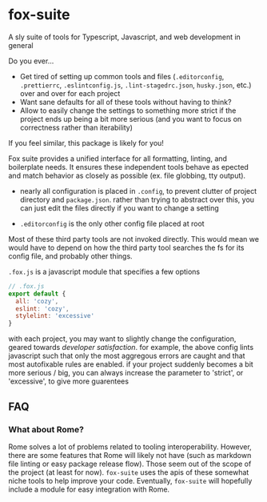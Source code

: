 # fox-suite

A sly suite of tools for Typescript, Javascript, and web development in general

Do you ever...

- Get tired of setting up common tools and files (`.editorconfig`, `.prettierrc`, `.eslintconfig.js`, `.lint-stagedrc.json`, `husky.json`, etc.) over and over for each project
- Want sane defaults for all of these tools without having to think?
- Allow to easily change the settings to something more strict if the project ends up being a bit more serious (and you want to focus on correctness rather than iterability)

If you feel similar, this package is likely for you!

Fox suite provides a unified interface for all formatting, linting, and boilerplate needs. It ensures these independent tools behave as epected and match behavior as closely as possible (ex. file globbing, tty output).

- nearly all configuration is placed in `.config`, to prevent clutter of project directory and `package.json`. rather than trying to abstract over this, you can just edit the files directly if you want to change a setting

- `.editorconfig` is the only other config file placed at root

Most of these third party tools are not invoked directly. This would mean we would have to depend on how the third party tool searches the fs for its config file, and probably other things.

`.fox.js` is a javascript module that specifies a few options

```js
// .fox.js
export default {
  all: 'cozy',
  eslint: 'cozy',
  stylelint: 'excessive'
}
```

with each project, you may want to slightly change the configuration, geared towards *developer satisfaction*. for example, the above config lints javascript such that only the most aggregous errors are caught and that most autofixable rules are enabled. if your project suddenly becomes a bit more serious / big, you can always increase the parameter to 'strict', or 'excessive', to give more guarentees

## FAQ

### What about Rome?

Rome solves a lot of problems related to tooling interoperability. However, there are some features that Rome will likely not have (such as markdown file linting or easy package release flow). Those seem out of the scope of the project (at least for now). `fox-suite` uses the apis of these somewhat niche tools to help improve your code. Eventually, `fox-suite` will hopefully include a module for easy integration with Rome.
